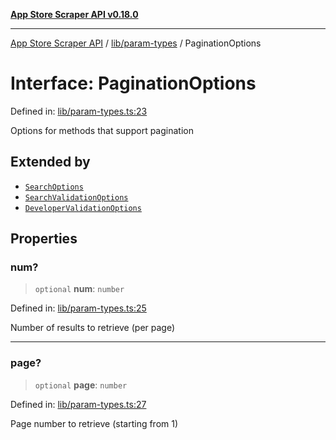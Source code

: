 [**App Store Scraper API v0.18.0**](../../../README.md)

***

[App Store Scraper API](../../../modules.md) / [lib/param-types](../README.md) / PaginationOptions

# Interface: PaginationOptions

Defined in: [lib/param-types.ts:23](https://github.com/facundoolano/app-store-scraper/blob/113d925388ad33c5af9077ca637c241f2bf7e574/lib/param-types.ts#L23)

Options for methods that support pagination

## Extended by

- [`SearchOptions`](../../search/interfaces/SearchOptions.md)
- [`SearchValidationOptions`](../../validators/interfaces/SearchValidationOptions.md)
- [`DeveloperValidationOptions`](../../validators/interfaces/DeveloperValidationOptions.md)

## Properties

### num?

> `optional` **num**: `number`

Defined in: [lib/param-types.ts:25](https://github.com/facundoolano/app-store-scraper/blob/113d925388ad33c5af9077ca637c241f2bf7e574/lib/param-types.ts#L25)

Number of results to retrieve (per page)

***

### page?

> `optional` **page**: `number`

Defined in: [lib/param-types.ts:27](https://github.com/facundoolano/app-store-scraper/blob/113d925388ad33c5af9077ca637c241f2bf7e574/lib/param-types.ts#L27)

Page number to retrieve (starting from 1)
